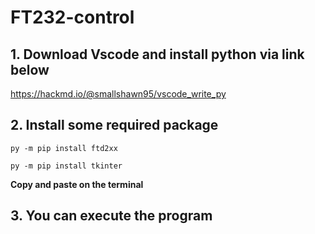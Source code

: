 # FT232-control

## 1. Download Vscode and install python via link below
https://hackmd.io/@smallshawn95/vscode_write_py

## 2. Install some required package
```
py -m pip install ftd2xx
```
```
py -m pip install tkinter
```

**Copy and paste on the terminal**

## 3. You can execute the program

